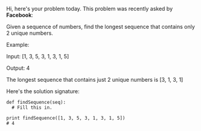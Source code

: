 Hi, here's your problem today. This problem was recently asked by **Facebook**:

Given a sequence of numbers, find the longest sequence that contains only 2 unique numbers.

Example:

Input: [1, 3, 5, 3, 1, 3, 1, 5]

Output: 4

The longest sequence that contains just 2 unique numbers is [3, 1, 3, 1]

Here's the solution signature:

```
def findSequence(seq):
  # Fill this in.

print findSequence([1, 3, 5, 3, 1, 3, 1, 5])
# 4
```